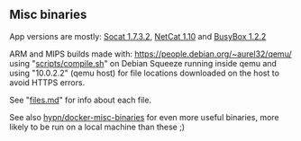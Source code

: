 ## Misc binaries

App versions are mostly: [Socat 1.7.3.2](http://www.dest-unreach.org/socat/), [NetCat 1.10](https://sourceforge.net/projects/nc110/) and [BusyBox 1.2.2](https://busybox.net/)

ARM and MIPS builds made with: https://people.debian.org/~aurel32/qemu/ using "[scripts/compile.sh](scripts/compile.sh)" on Debian Squeeze running inside qemu and using "10.0.2.2" (qemu host) for file locations downloaded on the host to avoid HTTPS errors.

See "[files.md](files.md)" for info about each file.

See also [hypn/docker-misc-binaries](https://github.com/hypn/docker-misc-binaries) for even more useful binaries, more likely to be run on a local machine than these ;)